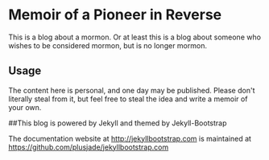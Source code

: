 # Memoir of a Pioneer in Reverse

This is a blog about a mormon. Or at least this is a blog about someone who wishes to be considered mormon, but is no longer mormon.

## Usage

The content here is personal, and one day may be published. Please don't literally steal from it, but feel free to steal the idea and write a memoir of your own.

##This blog is powered by Jekyll and themed by Jekyll-Bootstrap

The documentation website at <http://jekyllbootstrap.com> is maintained at https://github.com/plusjade/jekyllbootstrap.com
